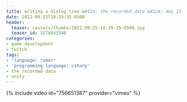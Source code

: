 ```yaml
---
title: writing a dialog tree &#124; the recorded data &#124; day 12
date: 2022-09-25T18:29:35-0500
header:
  teaser: /assets/thumbs/2022-09-25-18-29-35-0500.jpg
  teaser_id: 1578043340
categories:
- game development
- twitch
tags:
- 'language: rumor'
- 'programming language: csharp'
- the recorded data
- unity
---
```

{% include video id="756651387" provider="vimeo" %}
